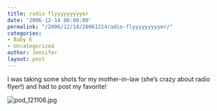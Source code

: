 ```yaml
---
title: radio flyyyyyyyyyer
date: '2006-12-14 00:00:00'
permalink: "/2006/12/14/20061214radio-flyyyyyyyyyer/"
categories:
- Baby E
- Uncategorized
author: Jennifer
layout: post
---
```


I was taking some shots for my mother-in-law (she&#8217;s crazy about radio flyer!) and had to post my favorite!

<img id="image86" alt="pod_121106.jpg" src="http://static.squarespace.com/static/50db6bb3e4b015296cd43789/50dfa5b1e4b0dc6320e0b5ea/50dfa5b1e4b0dc6320e0b63d/1166055598000/?format=original" />
